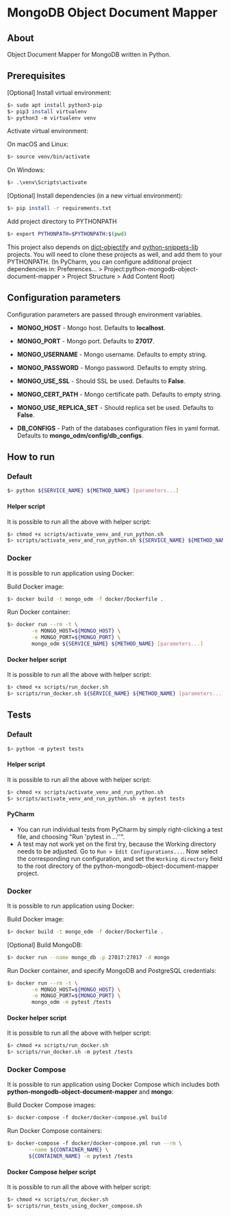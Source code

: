 # MongoDB Object Document Mapper

## About 

Object Document Mapper for MongoDB written in Python.

## Prerequisites

\[Optional\] Install virtual environment:

```bash
$> sudo apt install python3-pip
$> pip3 install virtualenv
$> python3 -m virtualenv venv
```

Activate virtual environment:

On macOS and Linux:
```bash
$> source venv/bin/activate
```

On Windows:
```bash
$> .\venv\Scripts\activate
```

\[Optional\] Install dependencies (in a new virtual environment):
```bash
$> pip install -r requirements.txt
```

Add project directory to PYTHONPATH
```bash
$> export PYTHONPATH=$PYTHONPATH:$(pwd)
```

This project also depends on [dict-objectify](https://github.com/reljicd/dict-objectify) and [python-snippets-lib](https://github.com/reljicd/python-snippets-lib) projects. You will need to clone these projects as well, and add them to your PYTHONPATH. (In PyCharm, you can configure additional project dependencies in: Preferences... > Project:python-mongodb-object-document-mapper > Project Structure > Add Content Root)

## Configuration parameters

Configuration parameters are passed through environment variables.

* **MONGO_HOST** - Mongo host. Defaults to **localhost**.

* **MONGO_PORT** - Mongo port. Defaults to **27017**.

* **MONGO_USERNAME** - Mongo username. Defaults to empty string.

* **MONGO_PASSWORD** - Mongo password. Defaults to empty string.

* **MONGO_USE_SSL** - Should SSL be used. Defaults to **False**.

* **MONGO_CERT_PATH** - Mongo certificate path. Defaults to empty string.

* **MONGO_USE_REPLICA_SET** - Should replica set be used. Defaults to **False**.

* **DB_CONFIGS** - Path of the databases configuration files in yaml format. Defaults to **mongo_odm/config/db_configs**.

## How to run

### Default

```bash
$> python ${SERVICE_NAME} ${METHOD_NAME} [parameters...]
```

#### Helper script

It is possible to run all the above with helper script:

```bash
$> chmod +x scripts/activate_venv_and_run_python.sh
$> scripts/activate_venv_and_run_python.sh ${SERVICE_NAME} ${METHOD_NAME} [parameters...]
```

### Docker

It is possible to run application using Docker:

Build Docker image:
```bash
$> docker build -t mongo_odm -f docker/Dockerfile .
```

Run Docker container:
```bash
$> docker run --rm -t \
        -e MONGO_HOST=${MONGO_HOST} \
        -e MONGO_PORT=${MONGO_PORT} \
        mongo_odm ${SERVICE_NAME} ${METHOD_NAME} [parameters...]
```

#### Docker helper script

It is possible to run all the above with helper script:

```bash
$> chmod +x scripts/run_docker.sh
$> scripts/run_docker.sh ${SERVICE_NAME} ${METHOD_NAME} [parameters...]
```

## Tests

### Default

```bash
$> python -m pytest tests
```

#### Helper script

It is possible to run all the above with helper script:

```bash
$> chmod +x scripts/activate_venv_and_run_python.sh
$> scripts/activate_venv_and_run_python.sh -m pytest tests
```

#### PyCharm

- You can run individual tests from PyCharm by simply right-clicking a test file, and choosing "Run 'pytest in ...''".
- A test may not work yet on the first try, because the Working directory needs to be adjusted. Go to `Run > Edit Configurations...`. Now select the corresponding run configuration, and set the `Working directory` field to the root directory of the python-mongodb-object-document-mapper project. 


### Docker

It is possible to run application using Docker:

Build Docker image:
```bash
$> docker build -t mongo_odm -f docker/Dockerfile .
```

\[Optional\] Build MongoDB:
```bash
$> docker run --name mongo_db -p 27017:27017 -d mongo
```

Run Docker container, and specify MongoDB and PostgreSQL credentials:
```bash
$> docker run --rm -t \
        -e MONGO_HOST=${MONGO_HOST} \
        -e MONGO_PORT=${MONGO_PORT} \
        mongo_odm -m pytest /tests
```

#### Docker helper script

It is possible to run all the above with helper script:

```bash
$> chmod +x scripts/run_docker.sh
$> scripts/run_docker.sh -m pytest /tests
```

### Docker Compose

It is possible to run application using Docker Compose which includes both **python-mongodb-object-document-mapper** and **mongo**:

Build Docker Compose images:
```bash
$> docker-compose -f docker/docker-compose.yml build
```

Run Docker Compose containers:
```bash
$> docker-compose -f docker/docker-compose.yml run --rm \
       --name ${CONTAINER_NAME} \
       ${CONTAINER_NAME} -m pytest /tests
```

#### Docker Compose helper script

It is possible to run all the above with helper script:

```bash
$> chmod +x scripts/run_docker.sh
$> scripts/run_tests_using_docker_compose.sh
```
